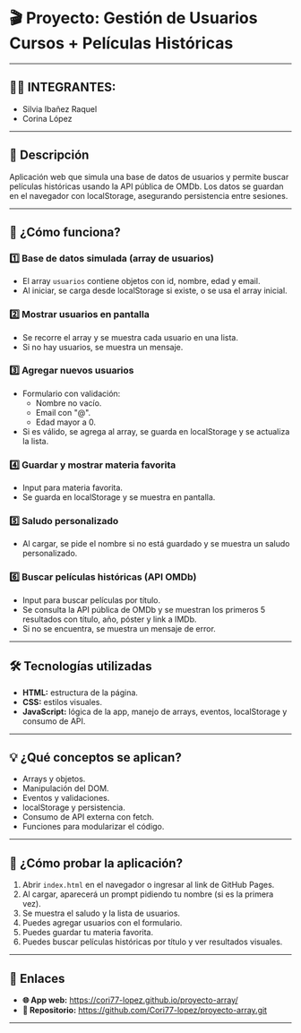 # 🎬 Proyecto: Gestión de Usuarios Cursos + Películas Históricas

---

## 👩‍💻 INTEGRANTES:
- Silvia Ibañez Raquel
- Corina López

---

## 📝 Descripción

Aplicación web que simula una base de datos de usuarios y permite buscar películas históricas usando la API pública de OMDb. Los datos se guardan en el navegador con localStorage, asegurando persistencia entre sesiones.

---

## 🚦 ¿Cómo funciona?

### 1️⃣ Base de datos simulada (array de usuarios)

- El array `usuarios` contiene objetos con id, nombre, edad y email.
- Al iniciar, se carga desde localStorage si existe, o se usa el array inicial.

### 2️⃣ Mostrar usuarios en pantalla

- Se recorre el array y se muestra cada usuario en una lista.
- Si no hay usuarios, se muestra un mensaje.

### 3️⃣ Agregar nuevos usuarios

- Formulario con validación:
  - Nombre no vacío.
  - Email con "@".
  - Edad mayor a 0.
- Si es válido, se agrega al array, se guarda en localStorage y se actualiza la lista.

### 4️⃣ Guardar y mostrar materia favorita

- Input para materia favorita.
- Se guarda en localStorage y se muestra en pantalla.

### 5️⃣ Saludo personalizado

- Al cargar, se pide el nombre si no está guardado y se muestra un saludo personalizado.

### 6️⃣ Buscar películas históricas (API OMDb)

- Input para buscar películas por título.
- Se consulta la API pública de OMDb y se muestran los primeros 5 resultados con título, año, póster y link a IMDb.
- Si no se encuentra, se muestra un mensaje de error.

---

## 🛠️ Tecnologías utilizadas

- **HTML:** estructura de la página.
- **CSS:** estilos visuales.
- **JavaScript:** lógica de la app, manejo de arrays, eventos, localStorage y consumo de API.

---

## 💡 ¿Qué conceptos se aplican?

- Arrays y objetos.
- Manipulación del DOM.
- Eventos y validaciones.
- localStorage y persistencia.
- Consumo de API externa con fetch.
- Funciones para modularizar el código.

---

## 🧪 ¿Cómo probar la aplicación?

1. Abrir `index.html` en el navegador o ingresar al link de GitHub Pages.
2. Al cargar, aparecerá un prompt pidiendo tu nombre (si es la primera vez).
3. Se muestra el saludo y la lista de usuarios.
4. Puedes agregar usuarios con el formulario.
5. Puedes guardar tu materia favorita.
6. Puedes buscar películas históricas por título y ver resultados visuales.

---

## 🔗 Enlaces

- **🌐 App web:** https://cori77-lopez.github.io/proyecto-array/
- **📂 Repositorio:** https://github.com/Cori77-lopez/proyecto-array.git

---
